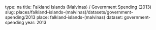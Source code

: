 type: na
title: Falkland Islands (Malvinas) / Government Spending (2013)
slug: places/falkland-islands-(malvinas)/datasets/government-spending/2013
place: falkland-islands-(malvinas)
dataset: government-spending
year: 2013
